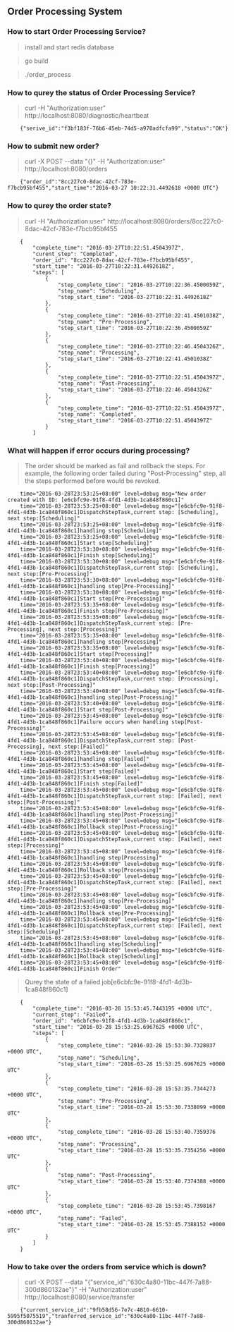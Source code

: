 Order Processing System
------

### How to start Order Processing Service?
> install and start redis database 

> go build

> ./order_process

### How to qurey the status of Order Processing Service?

> curl -H "Authorization:user" http://localhost:8080/diagnostic/heartbeat

        {"serive_id":"f3bf183f-76b6-45eb-74d5-a970adfcfa99","status":"OK"}


### How to submit new order?

> curl -X POST --data "{}" -H "Authorization:user" http://localhost:8080/orders

        {"order_id":"8cc227c0-8dac-42cf-783e-f7bcb95bf455","start_time":"2016-03-27 10:22:31.4492618 +0000 UTC"}


### How to qurey the order state?

> curl -H "Authorization:user" http://localhost:8080/orders/8cc227c0-8dac-42cf-783e-f7bcb95bf455

        {
            "complete_time": "2016-03-27T10:22:51.4504397Z",
            "curent_step": "Completed",
            "order_id": "8cc227c0-8dac-42cf-783e-f7bcb95bf455",
            "start_time": "2016-03-27T10:22:31.4492618Z",
            "steps": [
                {
                    "step_complete_time": "2016-03-27T10:22:36.4500059Z",
                    "step_name": "Scheduling",
                    "step_start_time": "2016-03-27T10:22:31.4492618Z"
                },
                {
                    "step_complete_time": "2016-03-27T10:22:41.4501038Z",
                    "step_name": "Pre-Processing",
                    "step_start_time": "2016-03-27T10:22:36.4500059Z"
                },
                {
                    "step_complete_time": "2016-03-27T10:22:46.4504326Z",
                    "step_name": "Processing",
                    "step_start_time": "2016-03-27T10:22:41.4501038Z"
                },
                {
                    "step_complete_time": "2016-03-27T10:22:51.4504397Z",
                    "step_name": "Post-Processing",
                    "step_start_time": "2016-03-27T10:22:46.4504326Z"
                },
                {
                    "step_complete_time": "2016-03-27T10:22:51.4504397Z",
                    "step_name": "Completed",
                    "step_start_time": "2016-03-27T10:22:51.4504397Z"
                }
            ]

### What will happen if error occurs during processing?
> The order should be marked as fail and rollback the steps.
> For example, the following order failed during "Post-Processing" step, all the steps performed before would be revoked.

        time="2016-03-28T23:53:25+08:00" level=debug msg="New order created with ID: [e6cbfc9e-91f8-4fd1-4d3b-1ca848f860c1]" 
        time="2016-03-28T23:53:25+08:00" level=debug msg="[e6cbfc9e-91f8-4fd1-4d3b-1ca848f860c1]DispatchStepTask,current step: [Scheduling], next step:[Scheduling]" 
        time="2016-03-28T23:53:25+08:00" level=debug msg="[e6cbfc9e-91f8-4fd1-4d3b-1ca848f860c1]handling step[Scheduling]" 
        time="2016-03-28T23:53:25+08:00" level=debug msg="[e6cbfc9e-91f8-4fd1-4d3b-1ca848f860c1]Start step[Scheduling]" 
        time="2016-03-28T23:53:30+08:00" level=debug msg="[e6cbfc9e-91f8-4fd1-4d3b-1ca848f860c1]Finish step[Scheduling]" 
        time="2016-03-28T23:53:30+08:00" level=debug msg="[e6cbfc9e-91f8-4fd1-4d3b-1ca848f860c1]DispatchStepTask,current step: [Scheduling], next step:[Pre-Processing]" 
        time="2016-03-28T23:53:30+08:00" level=debug msg="[e6cbfc9e-91f8-4fd1-4d3b-1ca848f860c1]handling step[Pre-Processing]" 
        time="2016-03-28T23:53:30+08:00" level=debug msg="[e6cbfc9e-91f8-4fd1-4d3b-1ca848f860c1]Start step[Pre-Processing]" 
        time="2016-03-28T23:53:35+08:00" level=debug msg="[e6cbfc9e-91f8-4fd1-4d3b-1ca848f860c1]Finish step[Pre-Processing]" 
        time="2016-03-28T23:53:35+08:00" level=debug msg="[e6cbfc9e-91f8-4fd1-4d3b-1ca848f860c1]DispatchStepTask,current step: [Pre-Processing], next step:[Processing]" 
        time="2016-03-28T23:53:35+08:00" level=debug msg="[e6cbfc9e-91f8-4fd1-4d3b-1ca848f860c1]handling step[Processing]" 
        time="2016-03-28T23:53:35+08:00" level=debug msg="[e6cbfc9e-91f8-4fd1-4d3b-1ca848f860c1]Start step[Processing]" 
        time="2016-03-28T23:53:40+08:00" level=debug msg="[e6cbfc9e-91f8-4fd1-4d3b-1ca848f860c1]Finish step[Processing]" 
        time="2016-03-28T23:53:40+08:00" level=debug msg="[e6cbfc9e-91f8-4fd1-4d3b-1ca848f860c1]DispatchStepTask,current step: [Processing], next step:[Post-Processing]" 
        time="2016-03-28T23:53:40+08:00" level=debug msg="[e6cbfc9e-91f8-4fd1-4d3b-1ca848f860c1]handling step[Post-Processing]" 
        time="2016-03-28T23:53:40+08:00" level=debug msg="[e6cbfc9e-91f8-4fd1-4d3b-1ca848f860c1]Start step[Post-Processing]" 
        time="2016-03-28T23:53:45+08:00" level=debug msg="[e6cbfc9e-91f8-4fd1-4d3b-1ca848f860c1]Failure occurs when handling step[Post-Processing]" 
        time="2016-03-28T23:53:45+08:00" level=debug msg="[e6cbfc9e-91f8-4fd1-4d3b-1ca848f860c1]DispatchStepTask,current step: [Post-Processing], next step:[Failed]" 
        time="2016-03-28T23:53:45+08:00" level=debug msg="[e6cbfc9e-91f8-4fd1-4d3b-1ca848f860c1]handling step[Failed]" 
        time="2016-03-28T23:53:45+08:00" level=debug msg="[e6cbfc9e-91f8-4fd1-4d3b-1ca848f860c1]Start step[Failed]" 
        time="2016-03-28T23:53:45+08:00" level=debug msg="[e6cbfc9e-91f8-4fd1-4d3b-1ca848f860c1]Finish step[Failed]" 
        time="2016-03-28T23:53:45+08:00" level=debug msg="[e6cbfc9e-91f8-4fd1-4d3b-1ca848f860c1]DispatchStepTask,current step: [Failed], next step:[Post-Processing]" 
        time="2016-03-28T23:53:45+08:00" level=debug msg="[e6cbfc9e-91f8-4fd1-4d3b-1ca848f860c1]handling step[Post-Processing]" 
        time="2016-03-28T23:53:45+08:00" level=debug msg="[e6cbfc9e-91f8-4fd1-4d3b-1ca848f860c1]Rollback step[Post-Processing]" 
        time="2016-03-28T23:53:45+08:00" level=debug msg="[e6cbfc9e-91f8-4fd1-4d3b-1ca848f860c1]DispatchStepTask,current step: [Failed], next step:[Processing]" 
        time="2016-03-28T23:53:45+08:00" level=debug msg="[e6cbfc9e-91f8-4fd1-4d3b-1ca848f860c1]handling step[Processing]" 
        time="2016-03-28T23:53:45+08:00" level=debug msg="[e6cbfc9e-91f8-4fd1-4d3b-1ca848f860c1]Rollback step[Processing]" 
        time="2016-03-28T23:53:45+08:00" level=debug msg="[e6cbfc9e-91f8-4fd1-4d3b-1ca848f860c1]DispatchStepTask,current step: [Failed], next step:[Pre-Processing]" 
        time="2016-03-28T23:53:45+08:00" level=debug msg="[e6cbfc9e-91f8-4fd1-4d3b-1ca848f860c1]handling step[Pre-Processing]" 
        time="2016-03-28T23:53:45+08:00" level=debug msg="[e6cbfc9e-91f8-4fd1-4d3b-1ca848f860c1]Rollback step[Pre-Processing]" 
        time="2016-03-28T23:53:45+08:00" level=debug msg="[e6cbfc9e-91f8-4fd1-4d3b-1ca848f860c1]DispatchStepTask,current step: [Failed], next step:[Scheduling]" 
        time="2016-03-28T23:53:45+08:00" level=debug msg="[e6cbfc9e-91f8-4fd1-4d3b-1ca848f860c1]handling step[Scheduling]" 
        time="2016-03-28T23:53:45+08:00" level=debug msg="[e6cbfc9e-91f8-4fd1-4d3b-1ca848f860c1]Rollback step[Scheduling]" 
        time="2016-03-28T23:53:45+08:00" level=debug msg="[e6cbfc9e-91f8-4fd1-4d3b-1ca848f860c1]Finish Order" 
        
> Qurey the state of a failed job[e6cbfc9e-91f8-4fd1-4d3b-1ca848f860c1]

        {
            "complete_time": "2016-03-28 15:53:45.7443195 +0000 UTC",
            "current_step": "Failed",
            "order_id": "e6cbfc9e-91f8-4fd1-4d3b-1ca848f860c1",
            "start_time": "2016-03-28 15:53:25.6967625 +0000 UTC",
            "steps": [
                {
                    "step_complete_time": "2016-03-28 15:53:30.7328037 +0000 UTC",
                    "step_name": "Scheduling",
                    "step_start_time": "2016-03-28 15:53:25.6967625 +0000 UTC"
                },
                {
                    "step_complete_time": "2016-03-28 15:53:35.7344273 +0000 UTC",
                    "step_name": "Pre-Processing",
                    "step_start_time": "2016-03-28 15:53:30.7338099 +0000 UTC"
                },
                {
                    "step_complete_time": "2016-03-28 15:53:40.7359376 +0000 UTC",
                    "step_name": "Processing",
                    "step_start_time": "2016-03-28 15:53:35.7354256 +0000 UTC"
                },
                {
                    "step_name": "Post-Processing",
                    "step_start_time": "2016-03-28 15:53:40.7374388 +0000 UTC"
                },
                {
                    "step_complete_time": "2016-03-28 15:53:45.7398167 +0000 UTC",
                    "step_name": "Failed",
                    "step_start_time": "2016-03-28 15:53:45.7388152 +0000 UTC"
                }
            ]
        }

### How to take over the orders from service which is down?

> curl -X POST --data "{\"service_id\":\"630c4a80-11bc-447f-7a88-300d860132ae\"}" -H "Authorization:user" http://localhost:8080/service/transfer

        {"current_service_id":"9fb58d56-7e7c-4810-6610-5995f5075519","tranferred_service_id":"630c4a80-11bc-447f-7a88-300d860132ae"}
